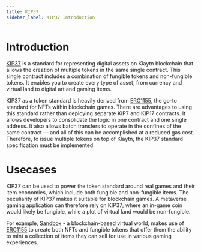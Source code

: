 ```yaml
---
title: KIP37
sidebar_label: KIP37 Introduction
---
```

# Introduction <a id="KIP37 Introduction"></a>

[KIP37](https://kips.klaytn.foundation/KIPs/kip-37) is a standard for representing digital assets on Klaytn blockchain that allows the creation of multiple tokens in the same single contract. This single contract includes a combination of fungible tokens and non-fungible tokens. It enables you to create every type of asset, from currency and virtual land to digital art and gaming items.  

KIP37 as a token standard is heavily derived from [ERC1155](https://eips.ethereum.org/EIPS/eip-721), the go-to standard for NFTs within blockchain games. There are advantages to using this standard rather than deploying separate KIP7 and KIP17 contracts. It allows developers to consolidate the logic in one contract and one single address. It also allows batch transfers to operate in the confines of the same contract — and all of this can be accomplished at a reduced gas cost. Therefore, to issue multiple tokens on top of Klaytn, the KIP37 standard specification must be implemented.

# Usecases <a id="KIP37 Usecase"></a>
KIP37 can be used to power the token standard around real games and their item economies, which include both fungible and non-fungible items. The peculiarity of KIP37 makes it suitable for blockchain games. A metaverse gaming application can therefore rely on KIP37; where an in-game coin would likely be fungible, while a plot of virtual land would be non-fungible. 

For example, [Sandbox](https://www.sandbox.game/en/) - a blockchain-based virtual world, makes use of [ERC1155](https://medium.com/sandbox-game/erc-1155-a-new-standard-for-the-sandbox-c95ee1e45072) to create both NFTs and fungible tokens that offer them the ability to mint a collection of items they can sell for use in various gaming experiences.

